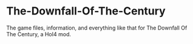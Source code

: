 # The-Downfall-Of-The-Century
The game files, information, and everything like that for The Downfall Of The Century, a HoI4 mod.
